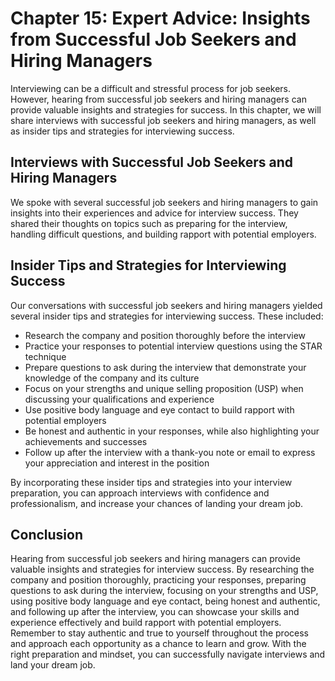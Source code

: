 Chapter 15: Expert Advice: Insights from Successful Job Seekers and Hiring Managers
===================================================================================

Interviewing can be a difficult and stressful process for job seekers. However, hearing from successful job seekers and hiring managers can provide valuable insights and strategies for success. In this chapter, we will share interviews with successful job seekers and hiring managers, as well as insider tips and strategies for interviewing success.

Interviews with Successful Job Seekers and Hiring Managers
----------------------------------------------------------

We spoke with several successful job seekers and hiring managers to gain insights into their experiences and advice for interview success. They shared their thoughts on topics such as preparing for the interview, handling difficult questions, and building rapport with potential employers.

Insider Tips and Strategies for Interviewing Success
----------------------------------------------------

Our conversations with successful job seekers and hiring managers yielded several insider tips and strategies for interviewing success. These included:

* Research the company and position thoroughly before the interview
* Practice your responses to potential interview questions using the STAR technique
* Prepare questions to ask during the interview that demonstrate your knowledge of the company and its culture
* Focus on your strengths and unique selling proposition (USP) when discussing your qualifications and experience
* Use positive body language and eye contact to build rapport with potential employers
* Be honest and authentic in your responses, while also highlighting your achievements and successes
* Follow up after the interview with a thank-you note or email to express your appreciation and interest in the position

By incorporating these insider tips and strategies into your interview preparation, you can approach interviews with confidence and professionalism, and increase your chances of landing your dream job.

Conclusion
----------

Hearing from successful job seekers and hiring managers can provide valuable insights and strategies for interview success. By researching the company and position thoroughly, practicing your responses, preparing questions to ask during the interview, focusing on your strengths and USP, using positive body language and eye contact, being honest and authentic, and following up after the interview, you can showcase your skills and experience effectively and build rapport with potential employers. Remember to stay authentic and true to yourself throughout the process and approach each opportunity as a chance to learn and grow. With the right preparation and mindset, you can successfully navigate interviews and land your dream job.

